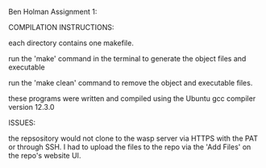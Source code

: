 Ben Holman Assignment 1:


COMPILATION INSTRUCTIONS:

each directory contains one makefile. 

run the 'make' command in the terminal to generate the object files and executable

run the 'make clean' command to remove the object and executable files.

these programs were written and compiled using the Ubuntu gcc compiler version 12.3.0

ISSUES:

the repsository would not clone to the wasp server via HTTPS with the PAT or through SSH. I had to upload the files to the repo via the 'Add Files' on the repo's website UI. 
